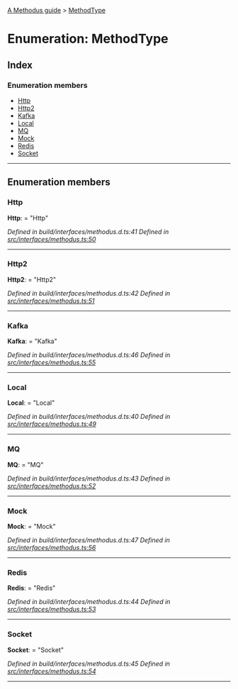 [A Methodus guide](../README.md) > [MethodType](../enums/methodtype.md)

# Enumeration: MethodType

## Index

### Enumeration members

* [Http](methodtype.md#http)
* [Http2](methodtype.md#http2)
* [Kafka](methodtype.md#kafka)
* [Local](methodtype.md#local)
* [MQ](methodtype.md#mq)
* [Mock](methodtype.md#mock)
* [Redis](methodtype.md#redis)
* [Socket](methodtype.md#socket)

---

## Enumeration members

<a id="http"></a>

###  Http

**Http**:  = "Http"

*Defined in build/interfaces/methodus.d.ts:41*
*Defined in [src/interfaces/methodus.ts:50](https://github.com/nodulusteam/methodus.dev/blob/9494017/src/interfaces/methodus.ts#L50)*

___
<a id="http2"></a>

###  Http2

**Http2**:  = "Http2"

*Defined in build/interfaces/methodus.d.ts:42*
*Defined in [src/interfaces/methodus.ts:51](https://github.com/nodulusteam/methodus.dev/blob/9494017/src/interfaces/methodus.ts#L51)*

___
<a id="kafka"></a>

###  Kafka

**Kafka**:  = "Kafka"

*Defined in build/interfaces/methodus.d.ts:46*
*Defined in [src/interfaces/methodus.ts:55](https://github.com/nodulusteam/methodus.dev/blob/9494017/src/interfaces/methodus.ts#L55)*

___
<a id="local"></a>

###  Local

**Local**:  = "Local"

*Defined in build/interfaces/methodus.d.ts:40*
*Defined in [src/interfaces/methodus.ts:49](https://github.com/nodulusteam/methodus.dev/blob/9494017/src/interfaces/methodus.ts#L49)*

___
<a id="mq"></a>

###  MQ

**MQ**:  = "MQ"

*Defined in build/interfaces/methodus.d.ts:43*
*Defined in [src/interfaces/methodus.ts:52](https://github.com/nodulusteam/methodus.dev/blob/9494017/src/interfaces/methodus.ts#L52)*

___
<a id="mock"></a>

###  Mock

**Mock**:  = "Mock"

*Defined in build/interfaces/methodus.d.ts:47*
*Defined in [src/interfaces/methodus.ts:56](https://github.com/nodulusteam/methodus.dev/blob/9494017/src/interfaces/methodus.ts#L56)*

___
<a id="redis"></a>

###  Redis

**Redis**:  = "Redis"

*Defined in build/interfaces/methodus.d.ts:44*
*Defined in [src/interfaces/methodus.ts:53](https://github.com/nodulusteam/methodus.dev/blob/9494017/src/interfaces/methodus.ts#L53)*

___
<a id="socket"></a>

###  Socket

**Socket**:  = "Socket"

*Defined in build/interfaces/methodus.d.ts:45*
*Defined in [src/interfaces/methodus.ts:54](https://github.com/nodulusteam/methodus.dev/blob/9494017/src/interfaces/methodus.ts#L54)*

___

